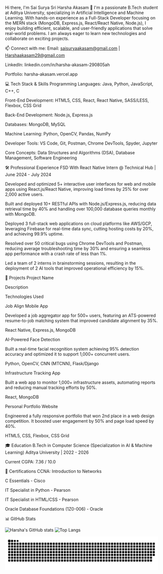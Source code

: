Hi there, I'm Sai Surya Sri Harsha Akasam 👋
I'm a passionate B.Tech student at Aditya University, specializing in Artificial Intelligence and Machine Learning. With hands-on experience as a Full-Stack Developer focusing on the MERN stack (MongoDB, Express.js, React/React Native, Node.js), I enjoy building efficient, scalable, and user-friendly applications that solve real-world problems. I am always eager to learn new technologies and collaborate on exciting projects.

📫 Connect with me:
Email: saisuryaakasam@gmail.com | Harshaakasam29@gmail.com

LinkedIn: linkedin.com/in/harsha-akasam-290805ah

Portfolio: harsha-akasam.vercel.app

💻 Tech Stack & Skills
Programming Languages: Java, Python, JavaScript, C++, C

Front-End Development: HTML5, CSS, React, React Native, SASS/LESS, Flexbox, CSS Grid

Back-End Development: Node.js, Express.js

Databases: MongoDB, MySQL

Machine Learning: Python, OpenCV, Pandas, NumPy

Developer Tools: VS Code, Git, Postman, Chrome DevTools, Spyder, Jupyter

Core Concepts: Data Structures and Algorithms (DSA), Database Management, Software Engineering

🛠️ Professional Experience
FSD With React Native Intern @ Technical Hub | June 2024 - July 2024

Developed and optimized 5+ interactive user interfaces for web and mobile apps using React.js/React Native, improving load times by 25% for over 2,000 active users.

Built and deployed 10+ RESTful APIs with Node.js/Express.js, reducing data retrieval time by 40% and handling over 100,000 database queries monthly with MongoDB.

Deployed 3 full-stack web applications on cloud platforms like AWS/GCP, leveraging Firebase for real-time data sync, cutting hosting costs by 20%, and achieving 99.9% uptime.

Resolved over 50 critical bugs using Chrome DevTools and Postman, reducing average troubleshooting time by 30% and ensuring a seamless app performance with a crash rate of less than 1%.

Led a team of 2 interns in brainstorming sessions, resulting in the deployment of 2 AI tools that improved operational efficiency by 15%.

🚀 Projects
Project Name

Description

Technologies Used

Job Align Mobile App

Developed a job aggregator app for 500+ users, featuring an ATS-powered resume-to-job matching system that improved candidate alignment by 35%.

React Native, Express.js, MongoDB

AI-Powered Face Detection

Built a real-time facial recognition system achieving 95% detection accuracy and optimized it to support 1,000+ concurrent users.

Python, OpenCV, CNN (MTCNN), Flask/Django

Infrastructure Tracking App

Built a web app to monitor 1,000+ infrastructure assets, automating reports and reducing manual tracking efforts by 50%.

React, MongoDB

Personal Portfolio Website

Engineered a fully responsive portfolio that won 2nd place in a web design competition. It boosted user engagement by 50% and page load speed by 40%.

HTML5, CSS, Flexbox, CSS Grid

🎓 Education
B.Tech in Computer Science (Specialization in AI & Machine Learning)
Aditya University | 2022 - 2026

Current CGPA: 7.36 / 10.0

📜 Certifications
CCNA: Introduction to Networks

C Essentials - Cisco

IT Specialist in Python - Pearson

IT Specialist in HTML/CSS - Pearson

Oracle Database Foundations (1Z0-006) - Oracle

📊 GitHub Stats


![Harsha's GitHub stats](https://github-readme-stats.vercel.app/api?username=HarshaAkasam&show_icons=true&theme=radical&hide_border=true&count_private=true)
![Top Langs](https://github-readme-stats.vercel.app/api/top-langs/?username=HarshaAkasam&layout=compact&theme=radical&hide_border=true)

![github contribution grid snake animation](https://raw.githubusercontent.com/sanidhyy/sanidhyy/output/github-contribution-grid-snake-dark.svg)

